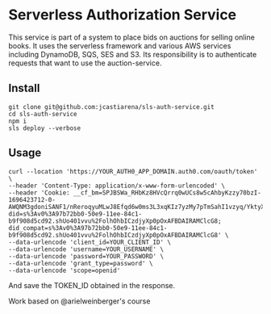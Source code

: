 # Serverless Authorization Service

This service is part of a system to place bids on auctions for selling online books. It uses the serverless framework and various AWS services including DynamoDB, SQS, SES and S3. Its responsibility is to authenticate requests that want to use the auction-service.

## Install

```
git clone git@github.com:jcastiarena/sls-auth-service.git
cd sls-auth-service
npm i
sls deploy --verbose
```

## Usage

```
curl --location 'https://YOUR_AUTH0_APP_DOMAIN.auth0.com/oauth/token' \
--header 'Content-Type: application/x-www-form-urlencoded' \
--header 'Cookie: __cf_bm=SPJBSWa_RHbKz8HVcQrrq0wUCs8w5cAhbyKzzy70bzI-1696423712-0-AWQNM3gdoniSANF1/nReroqyuMLwJ8Efqd6w0ms3L3xqKIz7yzMy7pTmSahI1vzyq/YktyXu1Qr6qrfn15j31AY=; did=s%3Av0%3A97b72bb0-50e9-11ee-84c1-b9f908d5cd92.shUo401vvu%2FolhOhbICzdjyXp0pOxAFBDAIRAMClcG8; did_compat=s%3Av0%3A97b72bb0-50e9-11ee-84c1-b9f908d5cd92.shUo401vvu%2FolhOhbICzdjyXp0pOxAFBDAIRAMClcG8' \
--data-urlencode 'client_id=YOUR_CLIENT_ID' \
--data-urlencode 'username=YOUR_USERNAME' \
--data-urlencode 'password=YOUR_PASSWORD' \
--data-urlencode 'grant_type=password' \
--data-urlencode 'scope=openid'
```
And save the TOKEN_ID obtained in the response.

Work based on @arielweinberger's course